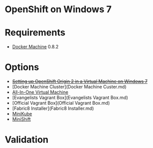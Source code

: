 ﻿OpenShift on Windows 7
======================

# Requirements

- [Docker Machine](https://github.com/docker/machine/) 0.8.2

# Options

- ~~[Setting up OpenShift Origin 2 in a Virtual Machine on Windows 7](https://denisvuyka.wordpress.com/2013/09/17/setting-up-openshift-origin-virtual-machine-on-windows-7/)~~
- [Docker Machine Cluster](Docker Machine Custer.md)
- [All-In-One Virtual Machine](All-in-One.md)
- [Evangelists Vagrant Box](Evangelists Vagrant Box.md)
- [Official Vagrant Box](Official Vagrant Box.md)
- [Fabric8 Installer](Fabric8 Installer.md)
- [MiniKube](MiniKube.md)
- [MiniShift](MiniShift.md)

# Validation
